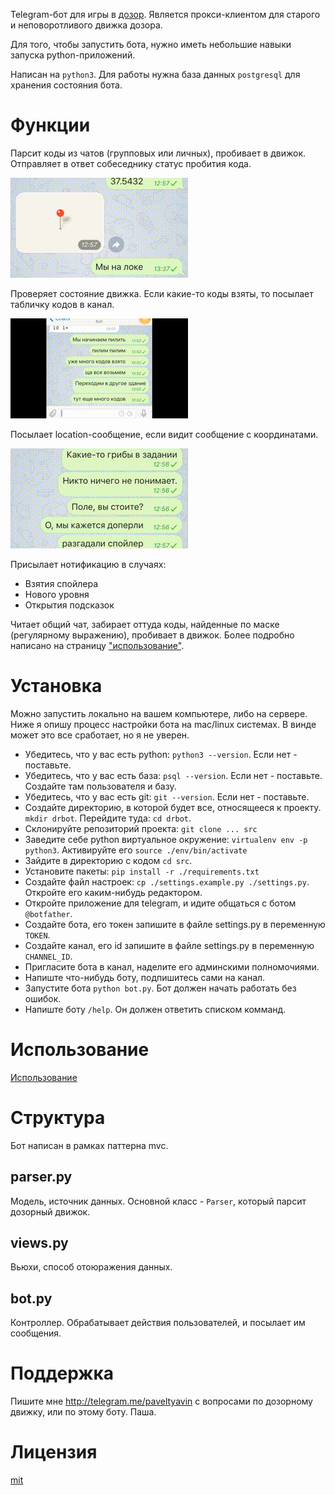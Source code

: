 Telegram-бот для игры в [дозор](http://dzzzr.ru). 
Является прокси-клиентом для старого и неповоротливого движка дозора.
 
Для того, чтобы запустить бота, нужно иметь небольшие навыки запуска python-приложений.  

Написан на `python3`. Для работы нужна база данных  `postgresql` для хранения состояния бота. 

# Функции

Парсит коды из чатов (групповых или личных), пробивает в движок. 
Отправляет в ответ собеседнику статус пробития кода.

![code](gif/code.gif "code")

Проверяет состояние движка. 
Если какие-то коды взяты, то посылает табличку кодов в канал.

![ko](gif/ko.gif "ko")

Посылает location-сообщение, если видит сообщение с координатами.

![cords](gif/cords.gif "cords")

Присылает нотификацию в случаях:
* Взятия спойлера
* Нового уровня
* Открытия подсказок

Читает общий чат, забирает оттуда коды, найденные по маске (регулярному выражению), пробивает в движок.
Более подробно написано на страницу ["использование"](usage.md).

# Установка

Можно запустить локально на вашем компьютере, либо на сервере. Ниже я опишу процесс настройки бота на mac/linux системах.
В винде может это все сработает, но я не уверен.
  

* Убедитесь, что у вас есть python: `python3 --version`. Если нет - поставьте.
* Убедитесь, что у вас есть база: `psql --version`. Если нет - поставьте. Создайте там пользователя и базу.
* Убедитесь, что у вас есть git: `git --version`. Если нет - поставьте.
* Создайте директорию, в которой будет все, относящееся к проекту. `mkdir drbot`. Перейдите туда: `cd drbot`.
* Склонируйте репозиторий проекта: `git clone ... src`
* Заведите себе python виртуальное окружение: `virtualenv env -p python3`. Активируйте его `source ./env/bin/activate`
* Зайдите в директорию с кодом `cd src`.
* Установите пакеты: `pip install -r ./requirements.txt`
* Создайте файл настроек: `cp ./settings.example.py ./settings.py`. Откройте его каким-нибудь редактором.
* Откройте приложение для telegram, и идите общаться с ботом `@botfather`. 
* Создайте бота, его токен запишите в файле settings.py в переменную `TOKEN`. 
* Создайте канал, его id запишите в файле settings.py в переменную `CHANNEL_ID`.
* Пригласите бота в канал, наделите его админскими полномочиями.
* Напиште что-нибудь боту, подпишитесь сами на канал.
* Запустите бота `python bot.py`. Бот должен начать работать без ошибок.
* Напиште боту `/help`. Он должен ответить списком комманд.

# Использование
[Использование](usage.md)

# Структура
Бот написан в рамках паттерна mvc.

## parser.py

Модель, источник данных. Основной класс - `Parser`, который парсит дозорный движок.

## views.py

Вьюхи, способ отоюражения данных.

## bot.py

Контроллер. Обрабатывает действия пользователей, и посылает им сообщения.

# Поддержка

Пишите мне http://telegram.me/paveltyavin с вопросами по дозорному движку, или по этому боту. Паша.

# Лицензия

[mit](license.md)